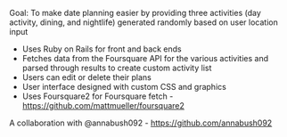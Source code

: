 Goal: To make date planning easier by providing three activities (day activity, dining, and nightlife) generated randomly based on user location input

+ Uses Ruby on Rails for front and back ends
+ Fetches data from the Foursquare API for the various activities and parsed through results to create custom activity list
+ Users can edit or delete their plans
+ User interface designed with custom CSS and graphics
+ Uses Foursquare2 for Foursquare fetch - https://github.com/mattmueller/foursquare2

A collaboration with @annabush092 - https://github.com/annabush092
